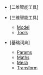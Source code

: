* [二维智能工具]

* [三维智能工具]
    * [Model](Markdown/SPITool_Model.md)
    * [Tools](Markdown/SPITool_Toos.md)

* [基础词典]
    * [Params](Markdown/Params.md)
    * [Maths](Markdown/Maths.md)
    * [Mesh](Markdown/Mesh.md)
    * [Transform](Markdown/transform.md)